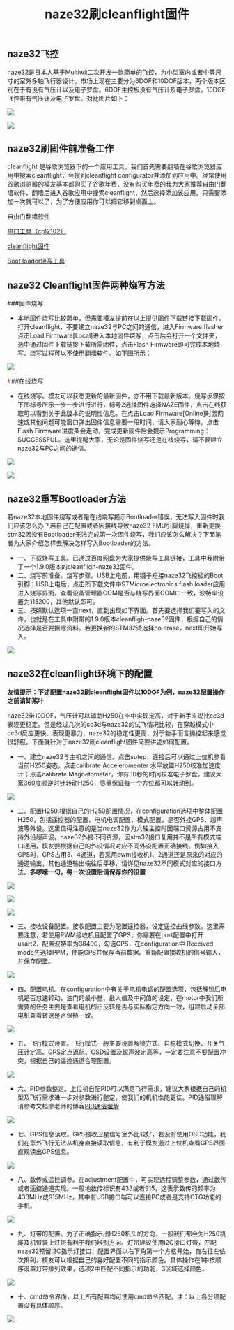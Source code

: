 ﻿---
layout: wiki
title: naze32刷cleanflight固件
---

## naze32飞控
naze32是日本人基于Multiwii二次开发一款简单的飞控，为小型室内或者中等尺寸的室外多轴飞行器设计。市场上现在主要分为6DOF和10DOF版本，两个版本区别在于有没有气压计以及电子罗盘。6DOF主控板没有气压计及电子罗盘，10DOF飞控带有气压计及电子罗盘。对比图片如下：

![](/assets/img/naze-surface1.png)

![](/assets/img/naze-surface2.png)

## naze32刷固件前准备工作

cleanflight 是谷歌浏览器下的一个应用工具，我们首先需要翻墙在谷歌浏览器应用中搜索cleanflight，会搜到cleanflight configurator并添加到应用中。经常使用谷歌浏览器的模友基本都购买了谷歌年费，没有购买年费的我为大家推荐自由门翻墙软件，翻墙后进入谷歌应用中搜索cleanflight，然后选择添加该应用。只需要添加一次就可以了，为了方便应用你可以把它移到桌面上。

<a href="http://pan.baidu.com/s/1kTGLXrx" class="btn btn-lg btn-outline" role="button" target="_blank" >自由门翻墙软件</a>

<a href="http://pan.baidu.com/s/1eQ1kfPw" class="btn btn-lg btn-outline" role="button" target="_blank" >串口工具（cpl2102）</a>

<a href="https://github.com/cleanflight/cleanflight/releases" class="btn btn-lg btn-outline" role="button" target="_blank" >cleanflight固件</a>

<a href="http://pan.baidu.com/s/1bnmAemj" class="btn btn-lg btn-outline" role="button" target="_blank" >Boot loader烧写工具</a>

## naze32 Cleanflight固件两种烧写方法

###固件烧写

* 本地固件烧写比较简单，但需要模友提前在以上提供固件下载链接下载固件。打开cleanflight，不要建立naze32与PC之间的通信，进入Firmware flasher点击Load Firmware[Local]进入本地固件烧写，点击后会打开一个文件夹，选中通过固件下载链接下载所需固件，点击Flash Firmware即可完成本地烧写。烧写过程可以不使用翻墙软件。如下图所示：

![](/assets/img/naze32firmware.png) 


###在线烧写
* 在线烧写。模友可以获悉更新的最新固件，亦不用下载最新版本。烧写步骤按下图标号所示一步一步进行进行，标号2选择固件选择NAZE固件，点击在线获取可以看到关于此版本的说明性信息。在点击Load Firmware[Online]时因网速或其他问题可能窗口弹出固件信息需要一段时间，请大家耐心等待。点击Flash Firmware进度条会走动，完成更新固件后会提示Programming：SUCCESSFUL。这里提醒大家，无论是固件烧写还是在线烧写，请不要建立naze32与PC之间的通信。

![](/assets/img/naze-firmware0.png)  

![](/assets/img/naze-firmware2.png)  

## naze32重写Bootloader方法

若naze32本地固件烧写或者是在线烧写提示Bootloader错误，无法写入固件时我们应该怎么办？若自己在配置或者因接线导致naze32 FMU引脚烧掉，重新更换stm32因没有Bootloader无法完成第一次固件烧写，我们应该怎么解决？下面笔者为大家介绍怎样去解决怎样写入Bootloader的方法。
* 一、下载烧写工具。已通过百度网盘为大家提供烧写工具链接，工具中我附带了一个1.9.0版本的cleanfligh-naze32固件。
* 二、烧写前准备。烧写步骤。USB上电前，用镊子短接naze32飞控板的Boot引脚；USB上电后，点击所下载文件中STMicroelectronics flash loader应用进入烧写界面，查看设备管理器COM是否与烧写界面COM口一致，波特率设置为115200，其他默认即可。
* 三、按照默认选项一直next，直到出现如下界面。首先要选择我们要写入的文件，也就是在工具中附带的1.9.0版本cleanfligh-naze32固件，根据自己的情况选择是否要擦除资料。若更换新的STM32请选择no erase，next即开始写入。

![](/assets/img/firmware-flash-loader.png)  

## naze32在cleanflight环境下的配置

**友情提示：下述配置naze32刷cleanflight固件以10DOF为例，naze32配置操作之前请卸桨叶**

naze32带10DOF，气压计可以辅助H250在空中实现定高，对于新手来说比cc3d表现更稳定。但是经过几次的cc3d与naze32的试飞情况比较，在穿越模式中cc3d反应更快、表现更暴力，naze32的稳定性更高，对于新手而言操控起来感觉很舒服。下面就针对于naze32刷cleanflight固件简要讲述如何配置。

* 一、建立naze32与主机之间的通信。点击sutep，连接后可以通过上位机参看当前H250姿态，点击calibrate Acceleromenter 水平放置H250校准加速度计；点击calibrate Magnetometer，你有30秒的时间校准电子罗盘，建议大家360度顺逆时针转动H250，尽量保证每一个方位都可以转动到。

![](/assets/img/naze-config-1.png)

* 二、配置H250.根据自己的H250配置情况，在configuration选项中整体配置H250，包括遥控器的配置，电机电调配置，模式配置，是否外挂GPS、超声波等外设。这里值得注意的是当naze32作为六轴主控时因端口资源占用不支持外设超声波。naze32外接不同资源，因stm32接口复用并不是所有模式端口通用，模友要根据自己的外设情况对应不同外设配置正确接线。例如接入GPS时，GPS占用3、4通道，若采用pwm接收机1、2通道还是原来的对应的通道输出，其他通道输出端往后平移，请详见naze32不同模式对应的接口方法。**多啰嗦一句，每一次设置后请保存你的设置**

![](/assets/img/naze-config-3.png)

![](/assets/img/naze-config-5.png)

![](/assets/img/naze-config-4.png)

* 三、接收设备配置。接收配置主要为配置遥控器，设定遥控曲线参数。这里需要注意，若使用PWM接收机且配置了GPS，你需要在port配置中打开usart2，配置波特率为38400，勾选GPS，在configuration中 Received mode先选择PPM，使能GPS并保存当前数据。重新配置接收机的信号输入，并保存配置。

![](/assets/img/naze-config-6.png)
 

* 四、配置电机。在configuration中有关于电机电调的配置选项，包括解锁后电机是否怠速转动，油门的最小量、最大值及中间值的设定，在motor中我们所需要的任务主要是查看电机的正反转是否与实际指定方向一致，组建启动全部电机查看转速是否保持一致。

![](/assets/img/naze-config-7.png)

* 五、飞行模式设置。飞行模式一般主要设置解锁方式、自稳模式切换、开关气压计定高、GPS定点返航、OSD设置及超声波定高等，一定要注意不要配置冲突，根据自己的遥控通道合理配置。

![](/assets/img/naze-config-8.png)

* 六、PID参数整定。上位机自配PID可以满足飞行需求，建议大家根据自己的机型及飞行需求进一步对参数进行整定，使我们的机机性能更佳。PID通俗理解请参考文档廖老师的博客[PID通俗理解](http://blog.gkong.com/liaochangchu_117560.ashx)

![](/assets/img/naze-config-9.png)

* 七、GPS信息读取。GPS接收卫星信号室外比较好，若没有使用OSD功能，我们在室外飞行无法从机身直接读取信息，有利于模友通过上位机查看GPS界面直观读出GPS信息。

![](/assets/img/naze-config-10.png)

* 八、数传或遥控调参。在adjustment配置中，可实现远程调整参数，通过数传或者遥控通道实现。一般地数传标识有433或者915，这表示数传的频率为433MHz或915MHz，其中有USB接口端可以连接PC或者是支持OTG功能的手机。

![](/assets/img/naze-config-11.png)

* 九、灯带的配置。为了正确指示出H250机头的方向，一般我们都会为H250机尾及机臂装上灯带有利于我们辨别方向。灯带建议使用I2C接口灯带，匹配naze32预留I2C指示灯接口，配置界面以右下角第一个方格开始，自右往左依次排列，模友可以根据自己的喜好配置不同的指示颜色。具体操作在1中按顺序设置灯带排列效果，选项2中匹配不同指示的功能，3区域选择颜色。

![](/assets/img/naze-config-12.png)

* 十、cmd命令界面，以上所有配置均可使用cmd命令匹配。注：以上各分项配置没有具体顺序。

![](/assets/img/naze-config-13.png)

